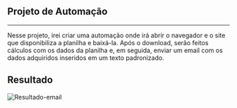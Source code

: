 ## Projeto de Automação
---
Nesse projeto, irei criar uma automação onde irá abrir o navegador e o site que disponibiliza a planilha e baixá-la. Após o download, serão feitos cálculos com os dados da planilha e, em seguida, enviar um email com os dados adquiridos inseridos em um texto padronizado.

## Resultado
![Resultado-email](C:\Users\Matheus\Downloads\Relatório-email.png)

